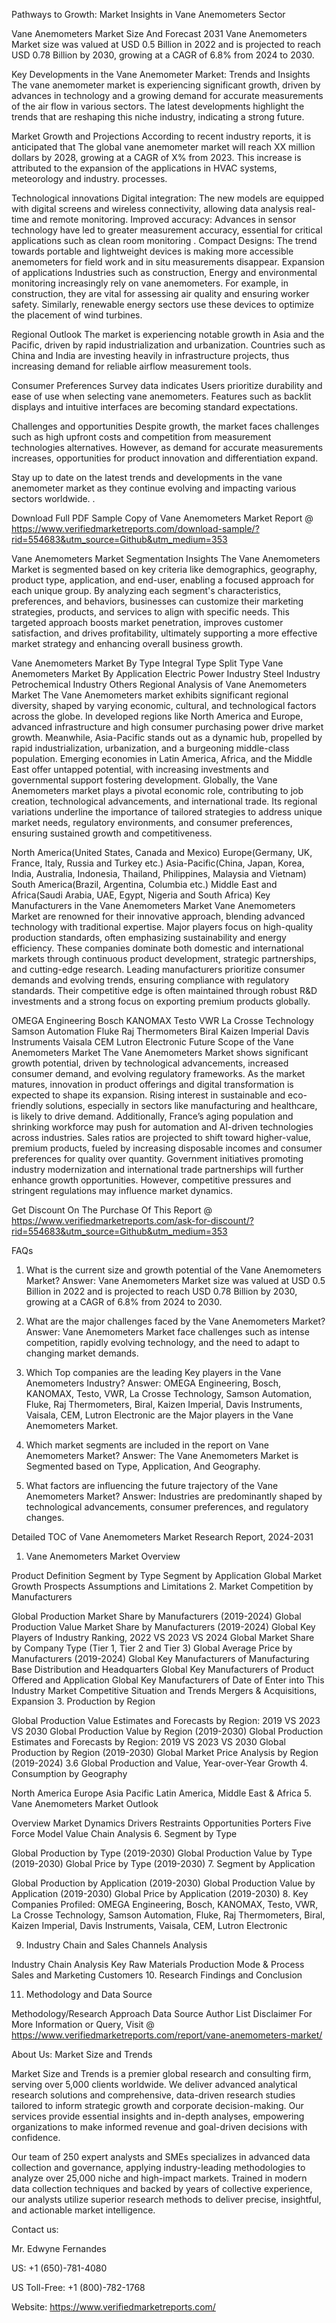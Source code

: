 Pathways to Growth: Market Insights in Vane Anemometers Sector


Vane Anemometers Market Size And Forecast 2031
Vane Anemometers Market size was valued at USD 0.5 Billion in 2022 and is projected to reach USD 0.78 Billion by 2030, growing at a CAGR of 6.8% from 2024 to 2030.

Key Developments in the Vane Anemometer Market: Trends and Insights
The vane anemometer market is experiencing significant growth, driven by advances in technology and a growing demand for accurate measurements of the air flow in various sectors. The latest developments highlight the trends that are reshaping this niche industry, indicating a strong future.

Market Growth and Projections
According to recent industry reports, it is anticipated that The global vane anemometer market will reach XX million dollars by 2028, growing at a CAGR of X% from 2023. This increase is attributed to the expansion of the applications in HVAC systems, meteorology and industry. processes.

Technological innovations
Digital integration: The new models are equipped with digital screens and wireless connectivity, allowing data analysis real-time and remote monitoring.
Improved accuracy: Advances in sensor technology have led to greater measurement accuracy, essential for critical applications such as clean room monitoring .
Compact Designs: The trend towards portable and lightweight devices is making more accessible anemometers for field work and in situ measurements disappear.
Expansion of applications
Industries such as construction, Energy and environmental monitoring increasingly rely on vane anemometers. For example, in construction, they are vital for assessing air quality and ensuring worker safety. Similarly, renewable energy sectors use these devices to optimize the placement of wind turbines.

Regional Outlook
The market is experiencing notable growth in Asia and the Pacific, driven by rapid industrialization and urbanization. Countries such as China and India are investing heavily in infrastructure projects, thus increasing demand for reliable airflow measurement tools.

Consumer Preferences
Survey data indicates Users prioritize durability and ease of use when selecting vane anemometers. Features such as backlit displays and intuitive interfaces are becoming standard expectations.

Challenges and opportunities
Despite growth, the market faces challenges such as high upfront costs and competition from measurement technologies alternatives. However, as demand for accurate measurements increases, opportunities for product innovation and differentiation expand.

Stay up to date on the latest trends and developments in the vane anemometer market as they continue evolving and impacting various sectors worldwide. .

Download Full PDF Sample Copy of Vane Anemometers Market Report @ https://www.verifiedmarketreports.com/download-sample/?rid=554683&utm_source=Github&utm_medium=353

Vane Anemometers Market Segmentation Insights
The Vane Anemometers Market is segmented based on key criteria like demographics, geography, product type, application, and end-user, enabling a focused approach for each unique group. By analyzing each segment's characteristics, preferences, and behaviors, businesses can customize their marketing strategies, products, and services to align with specific needs. This targeted approach boosts market penetration, improves customer satisfaction, and drives profitability, ultimately supporting a more effective market strategy and enhancing overall business growth.

Vane Anemometers Market By Type
Integral Type
Split Type
Vane Anemometers Market By Application
Electric Power Industry
Steel Industry
Petrochemical Industry
Others
Regional Analysis of Vane Anemometers Market
The Vane Anemometers market exhibits significant regional diversity, shaped by varying economic, cultural, and technological factors across the globe. In developed regions like North America and Europe, advanced infrastructure and high consumer purchasing power drive market growth. Meanwhile, Asia-Pacific stands out as a dynamic hub, propelled by rapid industrialization, urbanization, and a burgeoning middle-class population. Emerging economies in Latin America, Africa, and the Middle East offer untapped potential, with increasing investments and governmental support fostering development. Globally, the Vane Anemometers market plays a pivotal economic role, contributing to job creation, technological advancements, and international trade. Its regional variations underline the importance of tailored strategies to address unique market needs, regulatory environments, and consumer preferences, ensuring sustained growth and competitiveness.

North America(United States, Canada and Mexico)
Europe(Germany, UK, France, Italy, Russia and Turkey etc.)
Asia-Pacific(China, Japan, Korea, India, Australia, Indonesia, Thailand, Philippines, Malaysia and Vietnam)
South America(Brazil, Argentina, Columbia etc.)
Middle East and Africa(Saudi Arabia, UAE, Egypt, Nigeria and South Africa)
Key Manufacturers in the Vane Anemometers Market
Vane Anemometers Market are renowned for their innovative approach, blending advanced technology with traditional expertise. Major players focus on high-quality production standards, often emphasizing sustainability and energy efficiency. These companies dominate both domestic and international markets through continuous product development, strategic partnerships, and cutting-edge research. Leading manufacturers prioritize consumer demands and evolving trends, ensuring compliance with regulatory standards. Their competitive edge is often maintained through robust R&D investments and a strong focus on exporting premium products globally.

OMEGA Engineering
Bosch
KANOMAX
Testo
VWR
La Crosse Technology
Samson Automation
Fluke
Raj Thermometers
Biral
Kaizen Imperial
Davis Instruments
Vaisala
CEM
Lutron Electronic
Future Scope of the Vane Anemometers Market
The Vane Anemometers Market shows significant growth potential, driven by technological advancements, increased consumer demand, and evolving regulatory frameworks. As the market matures, innovation in product offerings and digital transformation is expected to shape its expansion. Rising interest in sustainable and eco-friendly solutions, especially in sectors like manufacturing and healthcare, is likely to drive demand. Additionally, France’s aging population and shrinking workforce may push for automation and AI-driven technologies across industries. Sales ratios are projected to shift toward higher-value, premium products, fueled by increasing disposable incomes and consumer preferences for quality over quantity. Government initiatives promoting industry modernization and international trade partnerships will further enhance growth opportunities. However, competitive pressures and stringent regulations may influence market dynamics.

Get Discount On The Purchase Of This Report @ https://www.verifiedmarketreports.com/ask-for-discount/?rid=554683&utm_source=Github&utm_medium=353

FAQs
1. What is the current size and growth potential of the Vane Anemometers Market?
Answer: Vane Anemometers Market size was valued at USD 0.5 Billion in 2022 and is projected to reach USD 0.78 Billion by 2030, growing at a CAGR of 6.8% from 2024 to 2030.

2. What are the major challenges faced by the Vane Anemometers Market?
Answer: Vane Anemometers Market face challenges such as intense competition, rapidly evolving technology, and the need to adapt to changing market demands.

3. Which Top companies are the leading Key players in the Vane Anemometers Industry?
Answer: OMEGA Engineering, Bosch, KANOMAX, Testo, VWR, La Crosse Technology, Samson Automation, Fluke, Raj Thermometers, Biral, Kaizen Imperial, Davis Instruments, Vaisala, CEM, Lutron Electronic are the Major players in the Vane Anemometers Market.

4. Which market segments are included in the report on Vane Anemometers Market?
Answer: The Vane Anemometers Market is Segmented based on Type, Application, And Geography.

5. What factors are influencing the future trajectory of the Vane Anemometers Market?
Answer: Industries are predominantly shaped by technological advancements, consumer preferences, and regulatory changes.

Detailed TOC of Vane Anemometers Market Research Report, 2024-2031
1. Vane Anemometers Market Overview

Product Definition
Segment by Type
Segment by Application
Global Market Growth Prospects
Assumptions and Limitations
2. Market Competition by Manufacturers

Global Production Market Share by Manufacturers (2019-2024)
Global Production Value Market Share by Manufacturers (2019-2024)
Global Key Players of Industry Ranking, 2022 VS 2023 VS 2024
Global Market Share by Company Type (Tier 1, Tier 2 and Tier 3)
Global Average Price by Manufacturers (2019-2024)
Global Key Manufacturers of Manufacturing Base Distribution and Headquarters
Global Key Manufacturers of Product Offered and Application
Global Key Manufacturers of Date of Enter into This Industry
Market Competitive Situation and Trends
Mergers & Acquisitions, Expansion
3. Production by Region

Global Production Value Estimates and Forecasts by Region: 2019 VS 2023 VS 2030
Global Production Value by Region (2019-2030)
Global Production Estimates and Forecasts by Region: 2019 VS 2023 VS 2030
Global Production by Region (2019-2030)
Global Market Price Analysis by Region (2019-2024) 3.6 Global Production and Value, Year-over-Year Growth
4. Consumption by Geography

North America
Europe
Asia Pacific
Latin America, Middle East & Africa
5. Vane Anemometers Market Outlook

Overview
Market Dynamics
Drivers
Restraints
Opportunities
Porters Five Force Model
Value Chain Analysis 
6. Segment by Type

Global Production by Type (2019-2030)
Global Production Value by Type (2019-2030)
Global Price by Type (2019-2030)
7. Segment by Application

Global Production by Application (2019-2030)
Global Production Value by Application (2019-2030)
Global Price by Application (2019-2030)
8. Key Companies Profiled: OMEGA Engineering, Bosch, KANOMAX, Testo, VWR, La Crosse Technology, Samson Automation, Fluke, Raj Thermometers, Biral, Kaizen Imperial, Davis Instruments, Vaisala, CEM, Lutron Electronic

9. Industry Chain and Sales Channels Analysis

Industry Chain Analysis
Key Raw Materials
Production Mode & Process
Sales and Marketing
Customers
10. Research Findings and Conclusion

11. Methodology and Data Source

Methodology/Research Approach
Data Source
Author List
Disclaimer
For More Information or Query, Visit @ https://www.verifiedmarketreports.com/report/vane-anemometers-market/

About Us: Market Size and Trends

Market Size and Trends is a premier global research and consulting firm, serving over 5,000 clients worldwide. We deliver advanced analytical research solutions and comprehensive, data-driven research studies tailored to inform strategic growth and corporate decision-making. Our services provide essential insights and in-depth analyses, empowering organizations to make informed revenue and goal-driven decisions with confidence.

Our team of 250 expert analysts and SMEs specializes in advanced data collection and governance, applying industry-leading methodologies to analyze over 25,000 niche and high-impact markets. Trained in modern data collection techniques and backed by years of collective experience, our analysts utilize superior research methods to deliver precise, insightful, and actionable market intelligence.

Contact us:

Mr. Edwyne Fernandes

US: +1 (650)-781-4080

US Toll-Free: +1 (800)-782-1768

Website: https://www.verifiedmarketreports.com/
